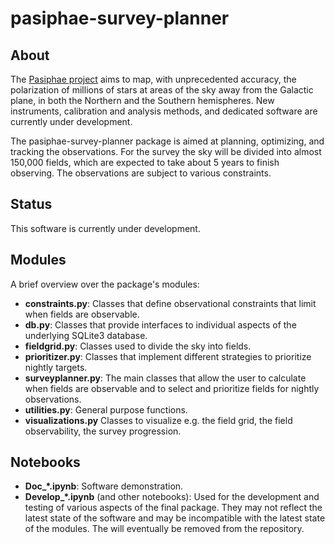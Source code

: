 # pasiphae-survey-planner

## About

The [Pasiphae project](http://pasiphae.science/) aims to map, with
unprecedented accuracy, the polarization of millions of stars at areas of the
sky away from the Galactic plane, in both the Northern and the Southern
hemispheres. New instruments, calibration and analysis methods, and dedicated
software are currently under development.

The pasiphae-survey-planner package is aimed at planning, optimizing, and
tracking the observations. For the survey the sky will be divided into almost
150,000 fields, which are expected to take about 5 years to finish
observing. The observations are subject to various constraints.

## Status

This software is currently under development.

## Modules

A brief overview over the package's modules:

- **constraints.py**: Classes that define observational constraints that limit
  when fields are observable.
- **db.py**: Classes that provide interfaces to individual aspects of the
  underlying SQLite3 database.
- **fieldgrid.py**: Classes used to divide the sky into fields.
- **prioritizer.py**: Classes that implement different strategies to prioritize
  nightly targets.
- **surveyplanner.py**: The main classes that allow the user to calculate when
  fields are observable and to select and prioritize fields for nightly
  observations.
- **utilities.py**: General purpose functions.
- **visualizations.py** Classes to visualize e.g. the field grid, the field
  observability, the survey progression.

## Notebooks

- **Doc_\*.ipynb**: Software demonstration.
- **Develop_\*.ipynb** (and other notebooks): Used for the development and
  testing of various aspects of the final package. They may not reflect the
  latest state of the software and may be incompatible with the latest state of
  the modules. The will eventually be removed from the repository.
